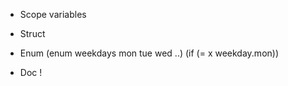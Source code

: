* Scope variables

* Struct

* Enum
    (enum weekdays mon tue wed ..)
    (if (= x weekday.mon))

* Doc !
